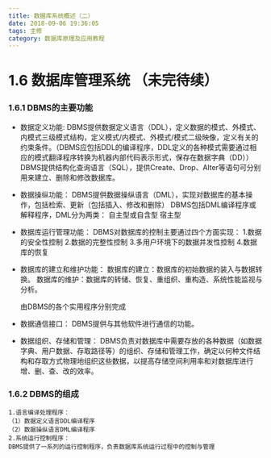 ```yaml
---
title: 数据库系统概述（二）
date: 2018-09-06 19:36:05
tags: 主修
category: 数据库原理及应用教程
---
```



# 1.6 数据库管理系统 （未完待续）
### 1.6.1 DBMS的主要功能
- 数据定义功能:
    DBMS提供数据定义语言（DDL），定义数据的模式、外模式、内模式三级模式结构，定义模式/内模式、外模式/模式二级映像，定义有关的约束条件。（DBMS应包括DDL的编译程序，DDL定义的各种模式需要通过相应的模式翻译程序转换为机器内部代码表示形式，保存在数据字典（DD））
    DBMS提供结构化查询语言（SQL），提供Create、Drop、Alter等语句可分别用来建立、删除和修改数据库。
- 数据操纵功能：
    DBMS提供数据操纵语言（DML），实现对数据库的基本操作，包括检索、更新（包括插入、修改和删除）
        DBMS包括DML编译程序或解释程序，DML分为两类：
            自主型或自含型
            宿主型
- 数据库运行管理功能：
    DBMS对数据库的控制主要通过四个方面实现：
    1.数据的安全性控制
    2.数据的完整性控制
    3.多用户环境下的数据并发性控制
    4.数据库的恢复
- 数据库的建立和维护功能：
    数据库的建立：数据库的初始数据的装入与数据转换。
    数据库的维护：数据库的转储、恢复、重组织、重构造、系统性能监视与分析。
    
    由DBMS的各个实用程序分别完成

- 数据通信接口：
    DBMS提供与其他软件进行通信的功能。
- 数据组织、存储和管理：
    DBMS负责对数据库中需要存放的各种数据（如数据字典、用户数据、存取路径等）的组织、存储和管理工作，确定以何种文件结构和存取方式物理地组织这些数据，以提高存储空间利用率和对数据库进行增、删、查、改的效率。

### 1.6.2 DBMS的组成
    1.语言编译处理程序：
    （1）数据定义语言DDL编译程序
    （2）数据操纵语言DML编译程序
    2.系统运行控制程序：
    DBMS提供了一系列的运行控制程序，负责数据库系统运行过程中的控制与管理
